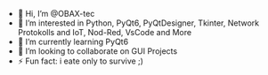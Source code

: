 - 👋 Hi, I’m @OBAX-tec
- 👀 I’m interested in Python, PyQt6, PyQtDesigner, Tkinter,  Network Protokolls and IoT, Nod-Red, VsCode and More
- 🌱 I’m currently learning PyQt6
- 💞️ I’m looking to collaborate on GUI Projects
- ⚡ Fun fact: i eate only to survive ;)

<!---
OBAX-tec/OBAX-tec is a ✨ special ✨ repository because its `README.md` (this file) appears on your GitHub profile.
You can click the Preview link to take a look at your changes.
--->
